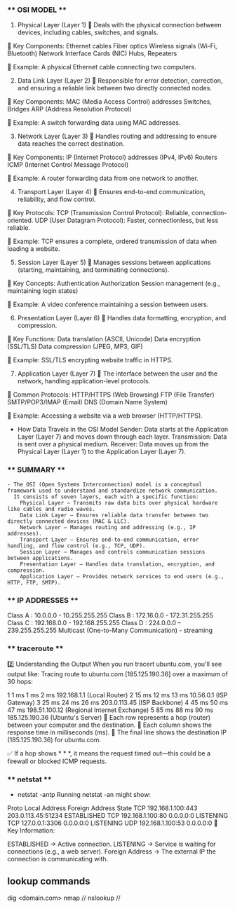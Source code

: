 ### ** OSI MODEL **

1. Physical Layer (Layer 1)
   📌 Deals with the physical connection between devices, including cables, switches, and signals.

📌 Key Components:
Ethernet cables
Fiber optics
Wireless signals (Wi-Fi, Bluetooth)
Network Interface Cards (NIC)
Hubs, Repeaters

📌 Example: A physical Ethernet cable connecting two computers.

2. Data Link Layer (Layer 2)
   📌 Responsible for error detection, correction, and ensuring a reliable link between two directly connected nodes.

📌 Key Components:
MAC (Media Access Control) addresses
Switches, Bridges
ARP (Address Resolution Protocol)

📌 Example: A switch forwarding data using MAC addresses.

3. Network Layer (Layer 3)
   📌 Handles routing and addressing to ensure data reaches the correct destination.

📌 Key Components:
IP (Internet Protocol) addresses (IPv4, IPv6)
Routers
ICMP (Internet Control Message Protocol)

📌 Example: A router forwarding data from one network to another.

4. Transport Layer (Layer 4)
   📌 Ensures end-to-end communication, reliability, and flow control.

📌 Key Protocols:
TCP (Transmission Control Protocol): Reliable, connection-oriented.
UDP (User Datagram Protocol): Faster, connectionless, but less reliable.

📌 Example: TCP ensures a complete, ordered transmission of data when loading a website.

5. Session Layer (Layer 5)
   📌 Manages sessions between applications (starting, maintaining, and terminating connections).

📌 Key Concepts:
Authentication
Authorization
Session management (e.g., maintaining login states)

📌 Example: A video conference maintaining a session between users.

6. Presentation Layer (Layer 6)
   📌 Handles data formatting, encryption, and compression.

📌 Key Functions:
Data translation (ASCII, Unicode)
Data encryption (SSL/TLS)
Data compression (JPEG, MP3, GIF)

📌 Example: SSL/TLS encrypting website traffic in HTTPS.

7. Application Layer (Layer 7)
   📌 The interface between the user and the network, handling application-level protocols.

📌 Common Protocols:
HTTP/HTTPS (Web Browsing)
FTP (File Transfer)
SMTP/POP3/IMAP (Email)
DNS (Domain Name System)

📌 Example: Accessing a website via a web browser (HTTP/HTTPS).

- How Data Travels in the OSI Model
  Sender: Data starts at the Application Layer (Layer 7) and moves down through each layer.
  Transmission: Data is sent over a physical medium.
  Receiver: Data moves up from the Physical Layer (Layer 1) to the Application Layer (Layer 7).

### ** SUMMARY **

    - The OSI (Open Systems Interconnection) model is a conceptual framework used to understand and standardize network communication.
      It consists of seven layers, each with a specific function:
        Physical Layer – Transmits raw data bits over physical hardware like cables and radio waves.
        Data Link Layer – Ensures reliable data transfer between two directly connected devices (MAC & LLC).
        Network Layer – Manages routing and addressing (e.g., IP addresses).
        Transport Layer – Ensures end-to-end communication, error handling, and flow control (e.g., TCP, UDP).
        Session Layer – Manages and controls communication sessions between applications.
        Presentation Layer – Handles data translation, encryption, and compression.
        Application Layer – Provides network services to end users (e.g., HTTP, FTP, SMTP).

### ** IP ADDRESSES **

Class A : 10.0.0.0 - 10.255.255.255
Class B : 172.16.0.0 - 172.31.255.255
Class C : 192.168.0.0 - 192.168.255.255
Class D : 224.0.0.0 – 239.255.255.255 Multicast (One-to-Many Communication) - streaming

### ** traceroute **

2️⃣ Understanding the Output
When you run tracert ubuntu.com, you'll see output like:
Tracing route to ubuntu.com [185.125.190.36]
over a maximum of 30 hops:

1 1 ms 1 ms 2 ms 192.168.1.1 (Local Router)
2 15 ms 12 ms 13 ms 10.56.0.1 (ISP Gateway)
3 25 ms 24 ms 26 ms 203.0.113.45 (ISP Backbone)
4 45 ms 50 ms 47 ms 198.51.100.12 (Regional Internet Exchange)
5 85 ms 88 ms 90 ms 185.125.190.36 (Ubuntu's Server)
🔹 Each row represents a hop (router) between your computer and the destination.
🔹 Each column shows the response time in milliseconds (ms).
🔹 The final line shows the destination IP (185.125.190.36) for ubuntu.com.

✅ If a hop shows \* \* \*, it means the request timed out—this could be a firewall or blocked ICMP requests.

### ** netstat **

- netstat -antp
  Running netstat -an might show:

Proto Local Address Foreign Address State
TCP 192.168.1.100:443 203.0.113.45:51234 ESTABLISHED
TCP 192.168.1.100:80 0.0.0.0:0 LISTENING
TCP 127.0.0.1:3306 0.0.0.0:0 LISTENING
UDP 192.168.1.100:53 0.0.0.0:0
🔹 Key Information:

ESTABLISHED → Active connection.
LISTENING → Service is waiting for connections (e.g., a web server).
Foreign Address → The external IP the connection is communicating with.

## lookup commands

dig <domain.com>
nmap //
nslookup //

